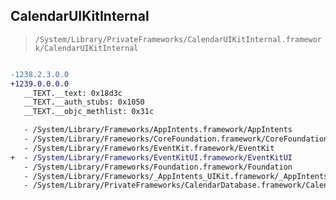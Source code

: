 ## CalendarUIKitInternal

> `/System/Library/PrivateFrameworks/CalendarUIKitInternal.framework/CalendarUIKitInternal`

```diff

-1238.2.3.0.0
+1239.0.0.0.0
   __TEXT.__text: 0x18d3c
   __TEXT.__auth_stubs: 0x1050
   __TEXT.__objc_methlist: 0x31c

   - /System/Library/Frameworks/AppIntents.framework/AppIntents
   - /System/Library/Frameworks/CoreFoundation.framework/CoreFoundation
   - /System/Library/Frameworks/EventKit.framework/EventKit
+  - /System/Library/Frameworks/EventKitUI.framework/EventKitUI
   - /System/Library/Frameworks/Foundation.framework/Foundation
   - /System/Library/Frameworks/_AppIntents_UIKit.framework/_AppIntents_UIKit
   - /System/Library/PrivateFrameworks/CalendarDatabase.framework/CalendarDatabase

```
